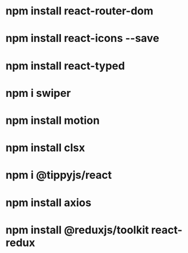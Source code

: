 # npm install react-router-dom
# npm install react-icons --save
# npm install react-typed
# npm i swiper
# npm install motion
# npm install clsx
# npm i @tippyjs/react
# npm install axios
# npm install @reduxjs/toolkit react-redux